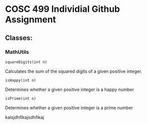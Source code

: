 # COSC 499 Individial Github Assignment

## Classes:

### MathUtils
```
squareDigits(int n)
```
Calculates the sum of the squared digits of a given positive integer.

```
isHappy(int n)
```
Determines whether a given positive integer is a happy number

```
isPrime(int n)
```
Determines whether a given positive integer is a prime number



kalsjdhflkajsdhflkaj
